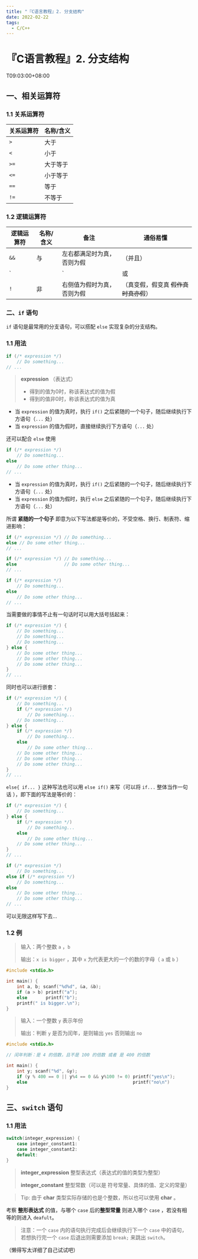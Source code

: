 ```yaml
---
title: "『C语言教程』2. 分支结构"
date: 2022-02-22
tags:
  - C/C++
---
```


# 『C语言教程』2. 分支结构

T09:03:00+08:00
## 一、相关运算符

### 1.1 关系运算符

| 关系运算符 | 名称/含义 |
| ---------- | --------- |
| `>`        | 大于      |
| `<`        | 小于      |
| `>=`       | 大于等于  |
| `<=`       | 小于等于  |
| `==`       | 等于      |
| `!=`       | 不等于    |

### 1.2 逻辑运算符

| 逻辑运算符 | 名称/含义 | 备注                             | 通俗易懂                              |
| ---------- | --------- | -------------------------------- | ------------------------------------- |
| `&&`       | 与        | 左右都满足时为真，否则为假       | （并且）                              |
| `||`       | 或        | 左右任意一个满足即为真，否则为假 | （或者）                              |
| `!`        | 非        | 右侧值为假时为真，否则为假       | （真变假，假变真 ~~假作真时真亦假~~） |

### 二、`if` 语句
`if` 语句是最常用的分支语句，可以搭配 `else` 实现复杂的分支结构。

### 1.1 用法

```C
if (/* expression */)
	// Do something...
// ...
```

> **expression** （表达式）
>
> - 得到的值为0时，称该表达式的值为假
> - 得到的值非0时，称该表达式的值为真

- 当 `expression` 的值为真时，执行 `if()` 之后紧随的一个句子，随后继续执行下方语句（`...` 处）
- 当 `expression` 的值为假时，直接继续执行下方语句（`...` 处）

还可以配合 `else` 使用

```C
if (/* expression */)
	// Do something...
else
	// Do some other thing...
// ...
```

- 当 `expression` 的值为真时，执行 `if()` 之后紧随的一个句子，随后继续执行下方语句（`...` 处）
- 当 `expression` 的值为假时，执行 `else` 之后紧随的一个句子，随后继续执行下方语句（`...` 处）

所谓 **紧随的一个句子** 即意为以下写法都是等价的，不受空格、换行、制表符、缩进影响：

```C
if (/* expression */) // Do something...
else // Do some other thing...
// ...

if (/* expression */) // Do something...
else                  // Do some other thing...
// ...

if (/* expression */)
	// Do something...
else
	// Do some other thing...
// ...
```

当需要做的事情不止有一句话时可以用大括号括起来：

```C
if (/* expression */) {
	// Do something...
	// Do something...
	// Do something...
} else {
	// Do some other thing...
	// Do some other thing...
	// Do some other thing...
}
// ...
```

同时也可以进行嵌套：

```C
if (/* expression */) {
	// Do something...
	if (/* expression */)
		// Do something...
	// Do something...
} else {
	if (/* expression */)
		// Do something...
	else
		// Do some other thing...
	// Do some other thing...
	// Do some other thing...
	// Do some other thing...
}
// ...
```

`else{ if... }` 这种写法也可以用 `else if()` 来写（可以将 `if...` 整体当作一句话 ），即下面的写法是等价的：

```C
if (/* expression */) {
	// Do something...
} else {
	if (/* expression */)
        // Do something...
    else
        // Do some other thing...
	// Do some other thing...
}
// ...

if (/* expression */)
	// Do something...
else if (/* expression */)
    // Do something...
else
    // Do some other thing...
	// Do some other thing...
// ...
```

可以无限这样写下去...

### 1.2 例

> 输入：两个整数 `a` ，`b`
>
> 输出：`x is bigger` ，其中 `x` 为代表更大的一个的数的字母（ `a` 或 `b` ）

```C
#include <stdio.h>

int main() {
    int a, b; scanf("%d%d", &a, &b);
    if (a > b) printf("a");
    else       printf("b");
    printf(" is bigger.\n");
}
```

> 输入：一个整数 `y` 表示年份
>
> 输出：判断 `y` 是否为闰年，是则输出 `yes`  否则输出 `no`

```c
#include <stdio.h>

// 闰年判断：是 4 的倍数，且不是 100 的倍数 或者 是 400 的倍数

int main() {
    int y; scanf("%d", &y);
    if (y % 400 == 0 || y%4 == 0 && y%100 != 0) printf("yes\n");
    else                                        printf("no\n")
}
```

## 三、`switch` 语句

### 1.1 用法

```C
switch(integer_expression) {
	case integer_constant1:
	case integer_constant2:
	default:
}
```

> **integer_expression** 整型表达式（表达式的值的类型为整型）
>
> **integer_constant** 整型常数（可以是 符号常量、具体的值、定义的常量）

> Tip: 由于 **char** 类型实际存储的也是个整数，所以也可以使用 **char** 。

考察 **整形表达式** 的值，与哪个 `case` 后的**整型常量** 则进入哪个 `case` ，若没有相等的则进入 `deafult`。

> 注意：一个 `case` 内的语句执行完成后会继续执行下一个 `case` 中的语句，若想执行完一个 `case` 后退出则需要添加 `break;` 来跳出 `switch`。

（懒得写太详细了自己试试吧）